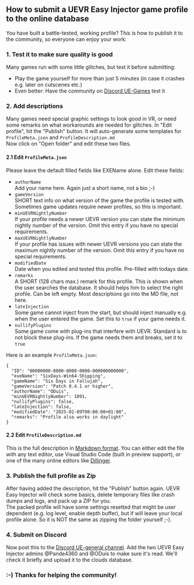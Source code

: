 ## How to submit a UEVR Easy Injector game profile to the online database
You have built a battle-tested, working profile? This is how to publish it to the community, so everyone can enjoy your work:

### 1. Test it to make sure quality is good
Many games run with some little glitches, but test it before submitting:
- Play the game yourself for more than just 5 minutes (in case it crashes e.g. later on cutscenes etc.)
- Even better: Have the community on [Discord UE-Games](https://discord.com/channels/747967102895390741/1062167556129030164) test it

### 2. Add descriptions
Many games need special graphic settings to look good in VR, or need some remarks on what workarounds are needed for glitches. In "Edit profile", hit the "Publish" button. It will auto-generate some templates for ```ProfileMeta.json``` and ```ProfileDescription.md```  
Now click on "Open folder" and edit these two files.

#### 2.1 Edit ```ProfileMeta.json```
Please leave the default filled fields like EXEName alone. Edit these fields:
- ```authorName```  
Add your name here. Again just a short name, not a bio ;-)
- ```gameVersion```  
SHORT text info on what version of the game the profile is tested with. Sometimes game updates require newer profiles, so this is important.
- ```minUEVRNightlyNumber```  
If your profile needs a newer UEVR version you can state the minimum nightly number of the version. Omit this entry if you have no special requirements.
- ```maxUEVRNightlyNumber```  
If your profile has issues with newer UEVR versions you can state the maximum nightly number of the version. Omit this  entry if you have no special requirements.
- ```modifiedDate```  
Date when you edited and tested this profile. Pre-filled with todays date.
- ```remarks```  
A SHORT (128 chars max.) remark for this profile. This is shown when the user searches the database. It should helps him to select the right profile. Can be left empty.
Most descriptions go into the MD file, not here.
- ```lateInjection```  
Some game cannot inject from the start, but should inject manually e.g. when the user entered the game. Set this to ```true``` if your game needs it.
- ```nullifyPlugins```  
Some game come with plug-ins that interfere with UEVR. Standard is to not block these plug-ins. If the game needs them and breaks, set it to ```true```

Here is an example ```ProfileMeta.json```:

```
{
  "ID": "00000000-0000-0000-0000-000000000000",
  "exeName": "SixDays-Win64-Shipping",
  "gameName": "Six Days in Fallujah",
  "gameVersion": "Patch 0.4.1 or higher",
  "authorName": "ODuis",
  "minUEVRNightlyNumber": 1091,
  "nullifyPlugins": false,
  "lateInjection": false,
  "modifiedDate": "2025-02-09T00:00:00+01:00",
  "remarks": "Profile also works in daylight"
}
```

#### 2.2 Edit ```ProfileDescription.md```
This is the full description in [Markdown format](https://www.markdownguide.org/basic-syntax/). You can either edit the file with any text editor, use Visual Studio Code (built in preview support), or one of the many online editors like [Dillinger](https://dillinger.io/).

### 3. Publish the full profile as Zip
After having added the description, hit the "Publish" button again. UEVR Easy Injector will check some basics, delete temporary files like crash dumps and logs, and pack up a ZIP for you.  
The packed profile will have some settings resetted that might be user dependent (e.g. log level, enable depth buffer), but if will leave your local profile alone. So it is NOT the same as zipping the folder yourself ;-).

### 4. Submit on Discord
Now post this to the [Discord UE-general channel](https://discord.com/channels/747967102895390741/947806014344925274). Add the two UEVR Easy Injector admins @Pande4360 and @ODuis to make sure it's read. We'll check it briefly and upload it to the clouds database.  
  
### :-) Thanks for helping the community!
